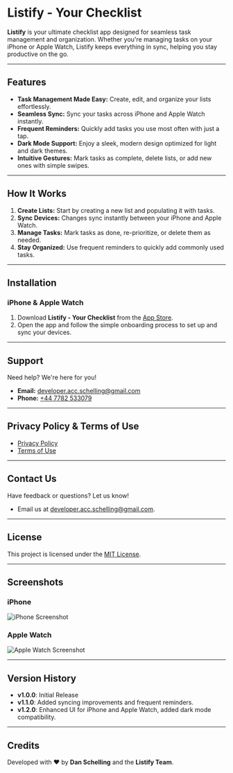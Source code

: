 # Listify - Your Checklist

**Listify** is your ultimate checklist app designed for seamless task management and organization. Whether you're managing tasks on your iPhone or Apple Watch, Listify keeps everything in sync, helping you stay productive on the go.

---

## Features

- **Task Management Made Easy:** Create, edit, and organize your lists effortlessly.
- **Seamless Sync:** Sync your tasks across iPhone and Apple Watch instantly.
- **Frequent Reminders:** Quickly add tasks you use most often with just a tap.
- **Dark Mode Support:** Enjoy a sleek, modern design optimized for light and dark themes.
- **Intuitive Gestures:** Mark tasks as complete, delete lists, or add new ones with simple swipes.

---

## How It Works

1. **Create Lists:** Start by creating a new list and populating it with tasks.
2. **Sync Devices:** Changes sync instantly between your iPhone and Apple Watch.
3. **Manage Tasks:** Mark tasks as done, re-prioritize, or delete them as needed.
4. **Stay Organized:** Use frequent reminders to quickly add commonly used tasks.

---

## Installation

### iPhone & Apple Watch
1. Download **Listify - Your Checklist** from the [App Store](https://apps.apple.com/).
2. Open the app and follow the simple onboarding process to set up and sync your devices.

---

## Support

Need help? We're here for you!

- **Email:** [developer.acc.schelling@gmail.com](mailto:developer.acc.schelling@gmail.com)
- **Phone:** [+44 7782 533079](tel:+447782533079)

---

## Privacy Policy & Terms of Use

- [Privacy Policy](https://yourwebsite.com/privacy)
- [Terms of Use](https://yourwebsite.com/terms)

---

## Contact Us

Have feedback or questions? Let us know!

- Email us at [developer.acc.schelling@gmail.com](mailto:developer.acc.schelling@gmail.com).

---

## License

This project is licensed under the [MIT License](LICENSE.md).

---

## Screenshots

### iPhone
![iPhone Screenshot](path/to/iphone-screenshot.png)

### Apple Watch
![Apple Watch Screenshot](path/to/watch-screenshot.png)

---

## Version History

- **v1.0.0**: Initial Release
- **v1.1.0**: Added syncing improvements and frequent reminders.
- **v1.2.0**: Enhanced UI for iPhone and Apple Watch, added dark mode compatibility.

---

## Credits

Developed with ❤️ by **Dan Schelling** and the **Listify Team**.
